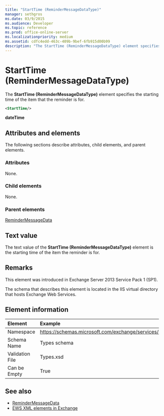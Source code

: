 ```yaml
---
title: "StartTime (ReminderMessageDataType)"
manager: sethgros
ms.date: 03/9/2015
ms.audience: Developer
ms.topic: reference
ms.prod: office-online-server
ms.localizationpriority: medium
ms.assetid: cdfc4edd-463c-409b-9bef-6fb915d00b99
description: "The StartTime (ReminderMessageDataType) element specifies the starting time of the item that the reminder is for."
---
```


# StartTime (ReminderMessageDataType)

The **StartTime (ReminderMessageDataType)** element specifies the starting time of the item that the reminder is for. 
  
```XML
<StartTime/>
```

**dateTime**

## Attributes and elements

The following sections describe attributes, child elements, and parent elements.
  
### Attributes

None.
  
### Child elements

None.
  
### Parent elements

[ReminderMessageData](remindermessagedata.md)
  
## Text value

The text value of the **StartTime (ReminderMessageDataType)** element is the starting time of the item the reminder is for. 
  
## Remarks

This element was introduced in Exchange Server 2013 Service Pack 1 (SP1).
  
The schema that describes this element is located in the IIS virtual directory that hosts Exchange Web Services.
  
## Element information

| Element | Example |
|:-----|:-----|
|Namespace  <br/> |https://schemas.microsoft.com/exchange/services/2006/types  <br/> |
|Schema Name  <br/> |Types schema  <br/> |
|Validation File  <br/> |Types.xsd  <br/> |
|Can be Empty  <br/> |True  <br/> |
   
## See also

- [ReminderMessageData](remindermessagedata.md)
- [EWS XML elements in Exchange](ews-xml-elements-in-exchange.md)

